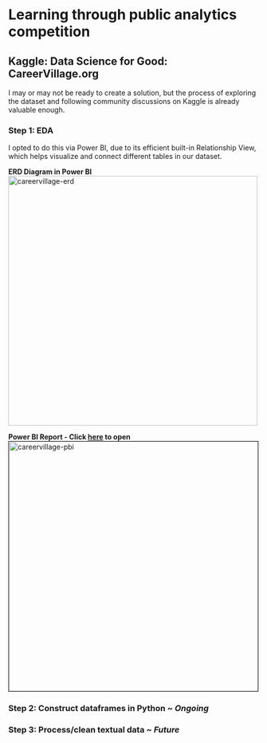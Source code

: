 # Learning through public analytics competition
## Kaggle: Data Science for Good: CareerVillage.org

I may or may not be ready to create a solution, but the process of exploring the dataset and following community discussions on Kaggle is already valuable enough. 

### Step 1: EDA
I opted to do this via Power BI, due to its efficient built-in Relationship View, which helps visualize and connect different tables in our dataset. 

**ERD Diagram in Power BI** <br/>
<img src="https://i.ibb.co/Xt0V8m0/careervillage-erd.png" alt="careervillage-erd" width=500 border="0">

**Power BI Report - Click [here](https://app.powerbi.com/view?r=eyJrIjoiNzgwYWEzMWQtMDkwNC00OWJkLTg1MjUtNTdjNTdmM2U1ZDcxIiwidCI6IjcxNmU4MWVmLWI1MjItNDQ3My04ZTMxLTEwYmQwMmNjZjZlNSIsImMiOjF9) to open** <br/>
<a href="https://app.powerbi.com/view?r=eyJrIjoiNzgwYWEzMWQtMDkwNC00OWJkLTg1MjUtNTdjNTdmM2U1ZDcxIiwidCI6IjcxNmU4MWVmLWI1MjItNDQ3My04ZTMxLTEwYmQwMmNjZjZlNSIsImMiOjF9">
 <img src="https://i.ibb.co/KGcXJ7g/careervillage-pbi.png" alt="careervillage-pbi" width=500 border="1">
</a>


### Step 2: Construct dataframes in Python ~ _Ongoing_

### Step 3: Process/clean textual data ~ _Future_
